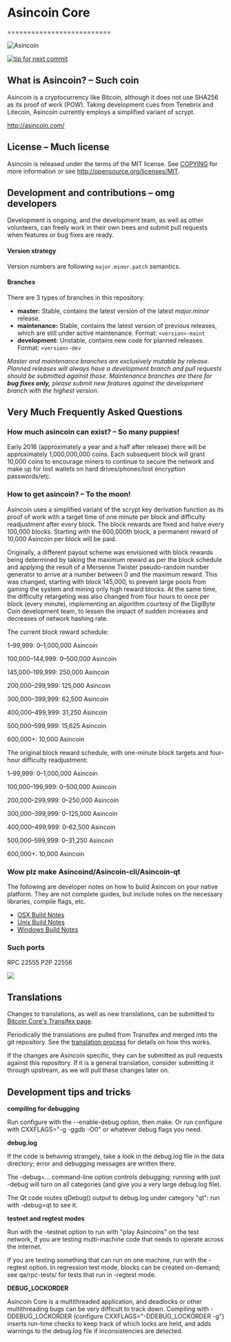 # Asincoin Core 
==========================

![Asincoin](https://avatars0.githubusercontent.com/u/21053389?v=3&s=400)

 [![tip for next commit](https://tip4commit.com/projects/702.svg)](https://tip4commit.com/github/Asincoin/Asincoin)

## What is Asincoin? – Such coin
Asincoin is a cryptocurrency like Bitcoin, although it does not use SHA256 as its proof of work (POW). Taking development cues from Tenebrix and Litecoin, Asincoin currently employs a simplified variant of scrypt.

http://asincoin.com/

## License – Much license
Asincoin is released under the terms of the MIT license. See [COPYING](COPYING)
for more information or see http://opensource.org/licenses/MIT.

## Development and contributions – omg developers
Development is ongoing, and the development team, as well as other volunteers, can freely work in their own trees and submit pull requests when features or bug fixes are ready.

#### Version strategy
Version numbers are following ```major.minor.patch``` semantics.

#### Branches
There are 3 types of branches in this repository:

- **master:** Stable, contains the latest version of the latest *major.minor* release.
- **maintenance:** Stable, contains the latest version of previous releases, which are still under active maintenance. Format: ```<version>-maint```
- **development:** Unstable, contains new code for planned releases. Format: ```<version>-dev```

*Master and maintenance branches are exclusively mutable by release. Planned releases will always have a development branch and pull requests should be submitted against those. Maintenance branches are there for* ***bug fixes only,*** *please submit new features against the development branch with the highest version.*

## Very Much Frequently Asked Questions

### How much asincoin can exist? – So many puppies!
Early 2016 (approximately a year and a half after release) there will be approximately 1,000,000,000 coins.
Each subsequent block will grant 10,000 coins to encourage miners to continue to secure the network and make up for lost wallets on hard drives/phones/lost encryption passwords/etc.

### How to get asincoin? – To the moon!
Asincoin uses a simplified variant of the scrypt key derivation function as its proof of work with a target time of one minute per block and difficulty readjustment after every block. The block rewards are fixed and halve every 100,000 blocks. Starting with the 600,000th block, a permanent reward of 10,000 Asincoin per block will be paid. 

Originally, a different payout scheme was envisioned with block rewards being determined by taking the maximum reward as per the block schedule and applying the result of a Mersenne Twister pseudo-random number generator to arrive at a number between 0 and the maximum reward. This was changed, starting with block 145,000, to prevent large pools from gaming the system and mining only high reward blocks. At the same time, the difficulty retargeting was also changed from four hours to once per block (every minute), implementing an algorithm courtesy of the DigiByte Coin development team, to lessen the impact of sudden increases and decreases of network hashing rate.

The current block reward schedule:

1–99,999: 0–1,000,000 Asincoin 

100,000–144,999: 0–500,000 Asincoin

145,000–199,999: 250,000 Asincoin

200,000–299,999: 125,000 Asincoin

300,000–399,999: 62,500 Asincoin

400,000–499,999: 31,250 Asincoin

500,000–599,999: 15,625 Asincoin

600,000+: 10,000 Asincoin

The original block reward schedule, with one-minute block targets and four-hour difficulty readjustment:

1–99,999: 0–1,000,000 Asincoin 

100,000–199,999: 0–500,000 Asincoin

200,000–299,999: 0–250,000 Asincoin

300,000–399,999: 0–125,000 Asincoin

400,000–499,999: 0–62,500 Asincoin

500,000–599,999: 0–31,250 Asincoin

600,000+: 10,000 Asincoin

### Wow plz make Asincoind/Asincoin-cli/Asincoin-qt

  The following are developer notes on how to build Asincoin on your native platform. They are not complete guides, but include notes on the necessary libraries, compile flags, etc.

  - [OSX Build Notes](doc/build-osx.md)
  - [Unix Build Notes](doc/build-unix.md)
  - [Windows Build Notes](doc/build-msw.md)

### Such ports
RPC 22555
P2P 22556

![](http://dogesay.com/wow//////such/coin)

Translations
------------

Changes to translations, as well as new translations, can be submitted to
[Bitcoin Core's Transifex page](https://www.transifex.com/projects/p/bitcoin/).

Periodically the translations are pulled from Transifex and merged into the git repository. See the
[translation process](doc/translation_process.md) for details on how this works.

If the changes are Asincoin specific, they can be submitted as pull requests against this repository.
If it is a general translation, consider submitting it through upstream, as we will pull these changes later on.

Development tips and tricks
---------------------------

**compiling for debugging**

Run configure with the --enable-debug option, then make. Or run configure with
CXXFLAGS="-g -ggdb -O0" or whatever debug flags you need.

**debug.log**

If the code is behaving strangely, take a look in the debug.log file in the data directory;
error and debugging messages are written there.

The -debug=... command-line option controls debugging; running with just -debug will turn
on all categories (and give you a very large debug.log file).

The Qt code routes qDebug() output to debug.log under category "qt": run with -debug=qt
to see it.

**testnet and regtest modes**

Run with the -testnet option to run with "play Asincoins" on the test network, if you
are testing multi-machine code that needs to operate across the internet.

If you are testing something that can run on one machine, run with the -regtest option.
In regression test mode, blocks can be created on-demand; see qa/rpc-tests/ for tests
that run in -regtest mode.

**DEBUG_LOCKORDER**

Asincoin Core is a multithreaded application, and deadlocks or other multithreading bugs
can be very difficult to track down. Compiling with -DDEBUG_LOCKORDER (configure
CXXFLAGS="-DDEBUG_LOCKORDER -g") inserts run-time checks to keep track of which locks
are held, and adds warnings to the debug.log file if inconsistencies are detected.
